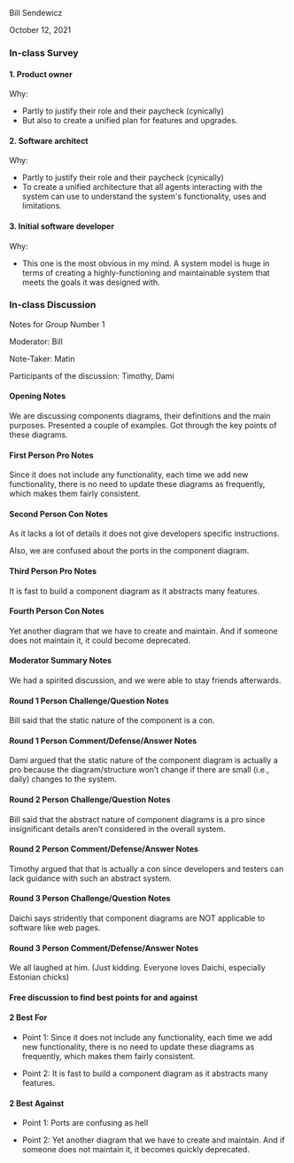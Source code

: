 Bill Sendewicz

October 12, 2021

### In-class Survey

#### 1. Product owner

Why: 
- Partly to justify their role and their paycheck (cynically)
- But also to create a unified plan for features and upgrades.

#### 2. Software architect

Why: 
- Partly to justify their role and their paycheck (cynically)
- To create a unified architecture that all agents interacting with the system can use to understand the system's functionality, uses and limitations.

#### 3. Initial software developer

Why:
- This one is the most obvious in my mind. A system model is huge in terms of creating a highly-functioning and maintainable system that meets the goals it was designed with.


### In-class Discussion

Notes for Group Number 1

Moderator: Bill

Note-Taker: Matin

Participants of the discussion: Timothy, Dami

#### Opening Notes

We are discussing components diagrams, their definitions and the main purposes. Presented a couple of examples. Got through the key points of these diagrams.

#### First Person Pro Notes

Since it does not include any functionality, each time we add new functionality, there is no need to update these diagrams as frequently, which makes them fairly consistent.

#### Second Person Con Notes

As it lacks a lot of details it does not give developers specific instructions.

Also, we are confused about the ports in the component diagram.

#### Third Person Pro Notes

It is fast to build a component diagram as it abstracts many features.

#### Fourth Person Con Notes

Yet another diagram that we have to create and maintain. And if someone does not maintain it, it could become deprecated.

#### Moderator Summary Notes

We had a spirited discussion, and we were able to stay friends afterwards.

#### Round 1 Person Challenge/Question Notes

Bill said that the static nature of the component is a con.

#### Round 1 Person Comment/Defense/Answer Notes

Dami argued that the static nature of the component diagram is actually a pro because the diagram/structure won’t change if there are small (i.e., daily) changes to the system.

#### Round 2 Person Challenge/Question Notes

Bill said that the abstract nature of component diagrams is a pro since insignificant details aren’t considered in the overall system.

#### Round 2 Person Comment/Defense/Answer Notes

Timothy argued that that is actually a con since developers and testers can lack guidance with such an abstract system.

#### Round 3 Person Challenge/Question Notes

Daichi says stridently that component diagrams are NOT applicable to software like web pages.

#### Round 3 Person Comment/Defense/Answer Notes

We all laughed at him. (Just kidding. Everyone loves Daichi, especially Estonian chicks)


#### Free discussion to find best points for and against

#### 2 Best For

- Point 1: Since it does not include any functionality, each time we add new functionality, there is no need to update these diagrams as frequently, which makes them fairly consistent.

- Point 2: It is fast to build a component diagram as it abstracts many features.

#### 2 Best Against

- Point 1: Ports are confusing as hell

- Point 2: Yet another diagram that we have to create and maintain. And if someone does not maintain it, it becomes quickly deprecated.
